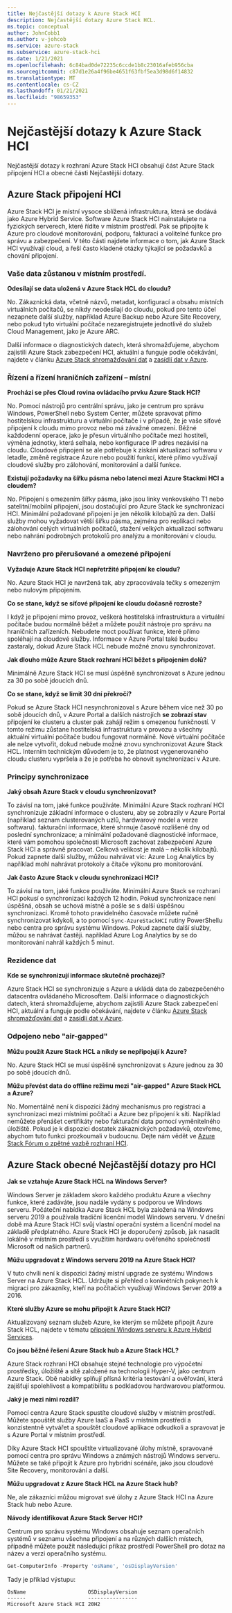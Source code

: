 ```yaml
---
title: Nejčastější dotazy k Azure Stack HCI
description: Nejčastější dotazy Azure Stack HCL.
ms.topic: conceptual
author: JohnCobb1
ms.author: v-johcob
ms.service: azure-stack
ms.subservice: azure-stack-hci
ms.date: 1/21/2021
ms.openlocfilehash: 6c84bad0de72235c6ccde1b8c23016afeb956cba
ms.sourcegitcommit: c87d1e26a4f96be4651f63fbf5ea3d98d6f14832
ms.translationtype: MT
ms.contentlocale: cs-CZ
ms.lasthandoff: 01/21/2021
ms.locfileid: "98659353"
---
```

# <a name="azure-stack-hci-faq"></a>Nejčastější dotazy k Azure Stack HCI
Nejčastější dotazy k rozhraní Azure Stack HCI obsahují část Azure Stack připojení HCI a obecné části Nejčastější dotazy.

## <a name="azure-stack-hci-connectivity"></a>Azure Stack připojení HCI
Azure Stack HCI je místní vysoce sblížená infrastruktura, která se dodává jako Azure Hybrid Service. Software Azure Stack HCI nainstalujete na fyzických serverech, které řídíte v místním prostředí. Pak se připojíte k Azure pro cloudové monitorování, podporu, fakturaci a volitelné funkce pro správu a zabezpečení. V této části najdete informace o tom, jak Azure Stack HCI využívají cloud, a řeší často kladené otázky týkající se požadavků a chování připojení.

### <a name="your-data-stays-on-premises"></a>Vaše data zůstanou v místním prostředí.

**Odesílají se data uložená v Azure Stack HCL do cloudu?**

No. Zákaznická data, včetně názvů, metadat, konfigurací a obsahu místních virtuálních počítačů, se nikdy neodesílají do cloudu, pokud pro tento účel nezapnete další služby, například Azure Backup nebo Azure Site Recovery, nebo pokud tyto virtuální počítače nezaregistrujete jednotlivě do služeb Cloud Management, jako je Azure ARC.

Další informace o diagnostických datech, která shromažďujeme, abychom zajistili Azure Stack zabezpečení HCI, aktuální a funguje podle očekávání, najdete v článku [Azure Stack shromažďování dat](concepts/data-collection.md) a [zasídlí dat v Azure](https://azure.microsoft.com/global-infrastructure/data-residency/).

### <a name="edge-local-management-and-control"></a>Řízení a řízení hraničních zařízení – místní

**Prochází se přes Cloud rovina ovládacího prvku Azure Stack HCI?**

No. Pomocí nástrojů pro centrální správu, jako je centrum pro správu Windows, PowerShell nebo System Center, můžete spravovat přímo hostitelskou infrastrukturu a virtuální počítače i v případě, že je vaše síťové připojení k cloudu mimo provoz nebo má závažné omezení. Běžné každodenní operace, jako je přesun virtuálního počítače mezi hostiteli, výměna jednotky, která selhala, nebo konfigurace IP adres nezávisí na cloudu. Cloudové připojení se ale potřebuje k získání aktualizací softwaru v letadle, změně registrace Azure nebo použití funkcí, které přímo využívají cloudové služby pro zálohování, monitorování a další funkce.

**Existují požadavky na šířku pásma nebo latenci mezi Azure Stackmi HCI a cloudem?**

No. Připojení s omezením šířky pásma, jako jsou linky venkovského T1 nebo satelitní/mobilní připojení, jsou dostačující pro Azure Stack ke synchronizaci HCI. Minimální požadované připojení je jen několik kilobajtů za den. Další služby mohou vyžadovat větší šířku pásma, zejména pro replikaci nebo zálohování celých virtuálních počítačů, stažení velkých aktualizací softwaru nebo nahrání podrobných protokolů pro analýzu a monitorování v cloudu.

### <a name="designed-for-intermittent-and-limited-connectivity"></a>Navrženo pro přerušované a omezené připojení

**Vyžaduje Azure Stack HCI nepřetržité připojení ke cloudu?**

No. Azure Stack HCI je navržená tak, aby zpracovávala tečky s omezeným nebo nulovým připojením.

**Co se stane, když se síťové připojení ke cloudu dočasně rozroste?**

I když je připojení mimo provoz, veškerá hostitelská infrastruktura a virtuální počítače budou normálně běžet a můžete použít nástroje pro správu na hraničních zařízeních. Nebudete moct používat funkce, které přímo spoléhají na cloudové služby. Informace v Azure Portal také budou zastaraly, dokud Azure Stack HCL nebude možné znovu synchronizovat.

**Jak dlouho může Azure Stack rozhraní HCI běžet s připojením dolů?**

Minimálně Azure Stack HCI se musí úspěšně synchronizovat s Azure jednou za 30 po sobě jdoucích dnů.

**Co se stane, když se limit 30 dní překročí?**

Pokud se Azure Stack HCI nesynchronizoval s Azure během více než 30 po sobě jdoucích dnů, v Azure Portal a dalších nástrojích **se zobrazí stav** připojení ke clusteru a cluster pak zahájí režim s omezenou funkčností. V tomto režimu zůstane hostitelská infrastruktura v provozu a všechny aktuální virtuální počítače budou fungovat normálně. Nové virtuální počítače ale nelze vytvořit, dokud nebude možné znovu synchronizovat Azure Stack HCL. Interním technickým důvodem je to, že platnost vygenerovaného cloudu clusteru vypršela a že je potřeba ho obnovit synchronizací v Azure.

### <a name="understanding-sync"></a>Principy synchronizace

**Jaký obsah Azure Stack v cloudu synchronizovat?**

To závisí na tom, jaké funkce používáte. Minimální Azure Stack rozhraní HCI synchronizuje základní informace o clusteru, aby se zobrazily v Azure Portal (například seznam clusterovaných uzlů, hardwarový model a verze softwaru). fakturační informace, které shrnuje časově rozlišené dny od poslední synchronizace; a minimální požadované diagnostické informace, které vám pomohou společnosti Microsoft zachovat zabezpečení Azure Stack HCI a správně pracovat. Celková velikost je malá – několik kilobajtů. Pokud zapnete další služby, můžou nahrávat víc: Azure Log Analytics by například mohl nahrávat protokoly a čítače výkonu pro monitorování.

**Jak často Azure Stack v cloudu synchronizaci HCI?**

To závisí na tom, jaké funkce používáte. Minimální Azure Stack se rozhraní HCI pokusí o synchronizaci každých 12 hodin. Pokud synchronizace není úspěšná, obsah se uchová místně a pošle se s další úspěšnou synchronizací. Kromě tohoto pravidelného časovače můžete ručně synchronizovat kdykoli, a to pomocí `Sync-AzureStackHCI` rutiny PowerShellu nebo centra pro správu systému Windows. Pokud zapnete další služby, můžou se nahrávat častěji. například Azure Log Analytics by se do monitorování nahrál každých 5 minut.

### <a name="data-residency"></a>Rezidence dat

**Kde se synchronizují informace skutečně procházejí?**

Azure Stack HCI se synchronizuje s Azure a ukládá data do zabezpečeného datacentra ovládaného Microsoftem. Další informace o diagnostických datech, která shromažďujeme, abychom zajistili Azure Stack zabezpečení HCI, aktuální a funguje podle očekávání, najdete v článku [Azure Stack shromažďování dat](concepts/data-collection.md) a [zasídlí dat v Azure](https://azure.microsoft.com/global-infrastructure/data-residency/).

### <a name="disconnected-or-air-gapped"></a>Odpojeno nebo "air-gapped"

**Můžu použít Azure Stack HCL a nikdy se nepřipojují k Azure?**

No. Azure Stack HCI se musí úspěšně synchronizovat s Azure jednou za 30 po sobě jdoucích dnů.

**Můžu převést data do offline režimu mezi "air-gapped" Azure Stack HCL a Azure?**

No. Momentálně není k dispozici žádný mechanismus pro registraci a synchronizaci mezi místními počítači a Azure bez připojení k síti. Například nemůžete přenášet certifikáty nebo fakturační data pomocí vyměnitelného úložiště. Pokud je k dispozici dostatek zákaznických požadavků, otevřeme, abychom tuto funkci prozkoumali v budoucnu. Dejte nám vědět ve [Azure Stack Fórum o zpětné vazbě rozhraní HCI](https://feedback.azure.com/forums/929833-azure-stack-hci).

## <a name="azure-stack-hci-general-faqs"></a>Azure Stack obecné Nejčastější dotazy pro HCI

**Jak se vztahuje Azure Stack HCL na Windows Server?**

Windows Server je základem skoro každého produktu Azure a všechny funkce, které zadáváte, jsou nadále vydány s podporou ve Windows serveru. Počáteční nabídka Azure Stack HCL byla založená na Windows serveru 2019 a používala tradiční licenční model Windows serveru. V dnešní době má Azure Stack HCI svůj vlastní operační systém a licenční model na základě předplatného. Azure Stack HCI je doporučený způsob, jak nasadit lokálně v místním prostředí s využitím hardwaru ověřeného společností Microsoft od našich partnerů.

**Můžu upgradovat z Windows serveru 2019 na Azure Stack HCI?**

V tuto chvíli není k dispozici žádný místní upgrade ze systému Windows Server na Azure Stack HCL. Udržujte si přehled o konkrétních pokynech k migraci pro zákazníky, kteří na počítačích využívají Windows Server 2019 a 2016.

**Které služby Azure se mohu připojit k Azure Stack HCI?**

Aktualizovaný seznam služeb Azure, ke kterým se můžete připojit Azure Stack HCL, najdete v tématu [připojení Windows serveru k Azure Hybrid Services](/windows-server/manage/windows-admin-center/azure/index).

**Co jsou běžné řešení Azure Stack hub a Azure Stack HCL?**

Azure Stack rozhraní HCI obsahuje stejné technologie pro výpočetní prostředky, úložiště a sítě založené na technologii Hyper-V, jako centrum Azure Stack. Obě nabídky splňují přísná kritéria testování a ověřování, která zajišťují spolehlivost a kompatibilitu s podkladovou hardwarovou platformou.

**Jaký je mezi nimi rozdíl?**

Pomocí centra Azure Stack spustíte cloudové služby v místním prostředí. Můžete spouštět služby Azure IaaS a PaaS v místním prostředí a konzistentně vytvářet a spouštět cloudové aplikace odkudkoli a spravovat je s Azure Portal v místním prostředí.

Díky Azure Stack HCI spouštíte virtualizované úlohy místně, spravované pomocí centra pro správu Windows a známých nástrojů Windows serveru. Můžete se také připojit k Azure pro hybridní scénáře, jako jsou cloudové Site Recovery, monitorování a další.

**Můžu upgradovat z Azure Stack HCL na Azure Stack hub?**

Ne, ale zákazníci můžou migrovat své úlohy z Azure Stack HCI na Azure Stack hub nebo Azure.

**Návody identifikovat Azure Stack Server HCI?**

Centrum pro správu systému Windows obsahuje seznam operačních systémů v seznamu všechna připojení a na různých dalších místech, případně můžete použít následující příkaz prostředí PowerShell pro dotaz na název a verzi operačního systému.

```PowerShell
Get-ComputerInfo -Property 'osName', 'osDisplayVersion'
```

Tady je příklad výstupu:

```
OsName                    OSDisplayVersion
------                    ----------------
Microsoft Azure Stack HCI 20H2
```
